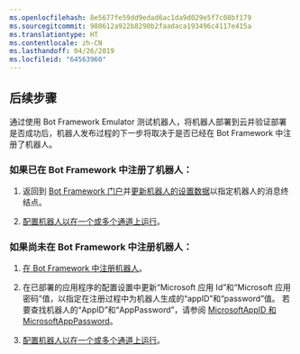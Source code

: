```yaml
---
ms.openlocfilehash: 8e5677fe59dd9edad6ac1da9d029e5f7c08bf179
ms.sourcegitcommit: 980612a922b8290b2faadaca193496c4117e415a
ms.translationtype: HT
ms.contentlocale: zh-CN
ms.lasthandoff: 04/26/2019
ms.locfileid: "64563960"
---
```

## <a name="next-steps"></a>后续步骤
通过使用 Bot Framework Emulator 测试机器人，将机器人部署到云并验证部署是否成功后，机器人发布过程的下一步将取决于是否已经在 Bot Framework 中注册了机器人。

### <a name="if-you-have-already-registered-your-bot-with-the-bot-framework"></a>如果已在 Bot Framework 中注册了机器人：

1. 返回到 <a href="https://dev.botframework.com" target="_blank">Bot Framework 门户</a>并[更新机器人的设置数据](~/bot-service-manage-settings.md)以指定机器人的消息终结点。

2. [配置机器人以在一个或多个通道上运行](~/bot-service-manage-channels.md)。

### <a name="if-you-have-not-yet-registered-your-bot-with-the-bot-framework"></a>如果尚未在 Bot Framework 中注册机器人：

1. [在 Bot Framework 中注册机器人](~/bot-service-quickstart-registration.md)。

2. 在已部署的应用程序的配置设置中更新“Microsoft 应用 Id”和“Microsoft 应用密码”值，以指定在注册过程中为机器人生成的“appID”和“password”值。 若要查找机器人的“AppID”和“AppPassword”，请参阅 [MicrosoftAppID 和 MicrosoftAppPassword](~/bot-service-manage-overview.md#microsoftappid-and-microsoftapppassword)。

3. [配置机器人以在一个或多个通道上运行](~/bot-service-manage-channels.md)。